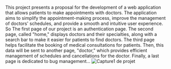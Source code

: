 This project presents a proposal for the development of a web application that allows patients to make appointments with doctors. The application aims to simplify the appointment-making process, improve the management of doctors' schedules, and provide a smooth and intuitive user experience.
So The first page of our project is an authentication page. The second page, called "home," displays doctors and their specialties, along with a search bar to make it easier for patients to find doctors. The third page helps facilitate  the booking of medical consultations for patients. Then, this data  will be sent to another page, "doctor," which provides efficient management of schedules and cancellations for the doctor. Finally, a last page is dedicated to bug management...
![Capture1 de projet](https://github.com/user-attachments/assets/4fd0a47f-c56b-4541-b0fe-e5d1b2d42f7f)
